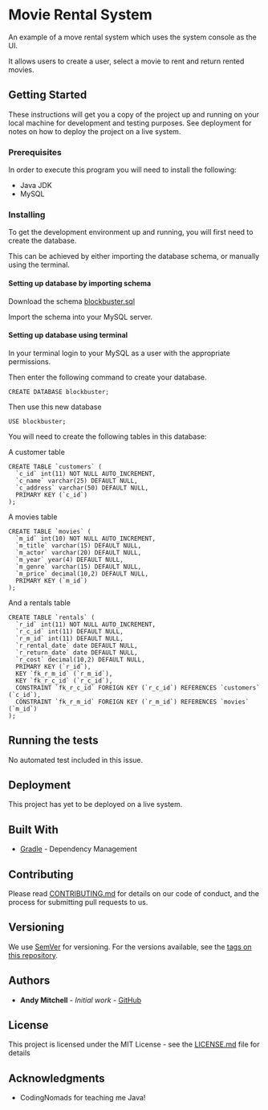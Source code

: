 # Movie Rental System

An example of a move rental system which uses the system console as the UI.

It allows users to create a user, select a movie to rent and return rented movies. 

## Getting Started

These instructions will get you a copy of the project up and running on your local machine for development and testing purposes. See deployment for notes on how to deploy the project on a live system.

### Prerequisites

In order to execute this program you will need to install the following:
* Java JDK
* MySQL

### Installing
To get the development environment up and running, you will first need to create the database.

This can be achieved by either importing the database schema, or manually using the terminal.
#### Setting up database by importing schema
Download the schema [blockbuster.sql](blockbuster.sql)

Import the schema into your MySQL server.

#### Setting up database using terminal

In your terminal login to your MySQL as a user with the appropriate permissions.

Then enter the following command to create your database.
```
CREATE DATABASE blockbuster;
```
Then use this new database
```
USE blockbuster;
```

You will need to create the following tables in this database:

A customer table

```
CREATE TABLE `customers` (
  `c_id` int(11) NOT NULL AUTO_INCREMENT,
  `c_name` varchar(25) DEFAULT NULL,
  `c_address` varchar(50) DEFAULT NULL,
  PRIMARY KEY (`c_id`)
);
```

A movies table

```
CREATE TABLE `movies` (
  `m_id` int(10) NOT NULL AUTO_INCREMENT,
  `m_title` varchar(15) DEFAULT NULL,
  `m_actor` varchar(20) DEFAULT NULL,
  `m_year` year(4) DEFAULT NULL,
  `m_genre` varchar(15) DEFAULT NULL,
  `m_price` decimal(10,2) DEFAULT NULL,
  PRIMARY KEY (`m_id`)
);

```
And a rentals table

```
CREATE TABLE `rentals` (
  `r_id` int(11) NOT NULL AUTO_INCREMENT,
  `r_c_id` int(11) DEFAULT NULL,
  `r_m_id` int(11) DEFAULT NULL,
  `r_rental_date` date DEFAULT NULL,
  `r_return_date` date DEFAULT NULL,
  `r_cost` decimal(10,2) DEFAULT NULL,
  PRIMARY KEY (`r_id`),
  KEY `fk_r_m_id` (`r_m_id`),
  KEY `fk_r_c_id` (`r_c_id`),
  CONSTRAINT `fk_r_c_id` FOREIGN KEY (`r_c_id`) REFERENCES `customers` (`c_id`),
  CONSTRAINT `fk_r_m_id` FOREIGN KEY (`r_m_id`) REFERENCES `movies` (`m_id`)
);

```

## Running the tests

No automated test included in this issue.


## Deployment

This project has yet to be deployed on a live system.

## Built With

* [Gradle](https://gradle.com/) - Dependency Management

## Contributing

Please read [CONTRIBUTING.md](https://gist.github.com/PurpleBooth/b24679402957c63ec426) for details on our code of conduct, and the process for submitting pull requests to us.

## Versioning

We use [SemVer](http://semver.org/) for versioning. For the versions available, see the [tags on this repository](https://github.com/your/project/tags). 

## Authors

* **Andy Mitchell** - *Initial work* - [GitHub](https://github.com/amitchell94)

## License

This project is licensed under the MIT License - see the [LICENSE.md](LICENSE.md) file for details

## Acknowledgments

* CodingNomads for teaching me Java!
